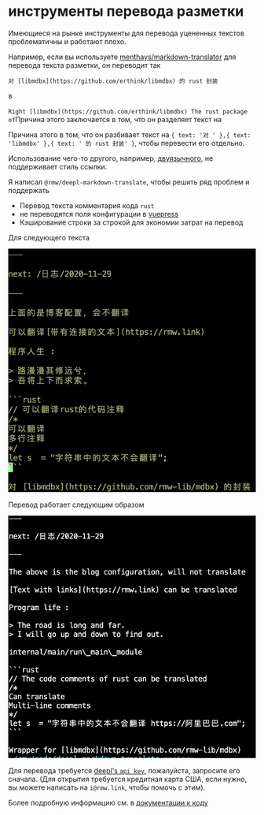 # инструменты перевода разметки

Имеющиеся на рынке инструменты для перевода уцененных текстов проблематичны и работают плохо.

Например, если вы используете [menthays/markdown-translator](https://github.com/menthays/markdown-translator) для перевода текста разметки, он переводит так

`对 [libmdbx](https://github.com/erthink/libmdbx) 的 rust 封装`

в

`Right [libmdbx](https://github.com/erthink/libmdbx) The rust package of`Причина этого заключается в том, что он разделяет текст на

Причина этого в том, что он разбивает текст на `{ text: '对 ' },{ text: 'libmdbx' },{ text: ' 的 rust 封装' }`, чтобы перевести его отдельно.

Использование чего-то другого, например, [двуязычного](https://github.com/zjp-CN/bilingual/issues/22), не поддерживает стиль ссылки.

Я написал `@rmw/deepl-markdown-translate`, чтобы решить ряд проблем и поддержать

* Перевод текста комментария кода `rust`
* не переводятся поля конфигурации в [vuepress](https://v2.vuepress.vuejs.org/zh/reference/default-theme/frontmatter.html#prev)
* Кэширование строки за строкой для экономии затрат на перевод

Для следующего текста

![](https://raw.githubusercontent.com/gcxfd/img/gh-pages/nc10t5.png)

Перевод работает следующим образом

![](https://raw.githubusercontent.com/gcxfd/img/gh-pages/CytFEw.png)

Для перевода требуется [deepl's `api key`,](https://www.deepl.com/pro-api) пожалуйста, запросите его сначала. (Для открытия требуется кредитная карта США, если нужно, вы можете написать на `i@rmw.link`, чтобы помочь с этим).

Более подробную информацию см. в [документации к коду](https://www.npmjs.com/package/@rmw/deepl-markdown-translate)